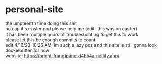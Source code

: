 # personal-site
the umpteenth time doing this shit <br>
no cap it's easter god please help me (edit: this was on easter) <br>
it has been multiple hours of troubleshooting to get this to work <br>
please let this be enough commits to count <br>
edit 4/16/23 10:26 AM; im such a lazy pos and this site is still gonna look dookiebutter for now <br>
website: https://bright-frangipane-d4b54a.netlify.app/